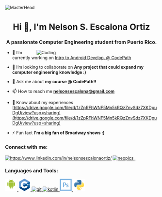 ![MasterHead](https://upload.wikimedia.org/wikipedia/commons/2/20/Matrix_Digital_rain_banner.gif)
<h1 align="center">Hi 👋, I'm Nelson S. Escalona Ortiz</h1>
<h3 align="center">A passionate Computer Engineering student from Puerto Rico.</h3>
<img align="right" alt="Coding" width="400" src="https://i.giphy.com/media/26BGIqWh2R1fi6JDa/giphy.webp">

- 🔭 I’m currently working on [Intro to Android Develop. @ CodePath](https://github.com/nelson-escalona/Flashcard_App)

- 👯 I’m looking to collaborate on **Any project that could expand my computer engineering knowledge :)**

- 💬 Ask me about **my course @ CodePath!!**

- 📫 How to reach me **nelsonsescalona@gmail.com**

- 📄 Know about my experiences [https://drive.google.com/file/d/1zZpRFhWNF5Mn5kRQzZnvSdz7XKDpuDgU/view?usp=sharing](https://drive.google.com/file/d/1zZpRFhWNF5Mn5kRQzZnvSdz7XKDpuDgU/view?usp=sharing)

- ⚡ Fun fact **I'm a big fan of Broadway shows :)**

<h3 align="left">Connect with me:</h3>
<p align="left">
<a href="https://linkedin.com/in/https://www.linkedin.com/in/nelsonsescalonaortiz/" target="blank"><img align="center" src="https://raw.githubusercontent.com/rahuldkjain/github-profile-readme-generator/master/src/images/icons/Social/linked-in-alt.svg" alt="https://www.linkedin.com/in/nelsonsescalonaortiz/" height="30" width="40" /></a>
<a href="https://instagram.com/neopics_" target="blank"><img align="center" src="https://raw.githubusercontent.com/rahuldkjain/github-profile-readme-generator/master/src/images/icons/Social/instagram.svg" alt="neopics_" height="30" width="40" /></a>
</p>

<h3 align="left">Languages and Tools:</h3>
<p align="left"> <a href="https://developer.android.com" target="_blank" rel="noreferrer"> <img src="https://raw.githubusercontent.com/devicons/devicon/master/icons/android/android-original-wordmark.svg" alt="android" width="40" height="40"/> </a> <a href="https://www.w3schools.com/cpp/" target="_blank" rel="noreferrer"> <img src="https://raw.githubusercontent.com/devicons/devicon/master/icons/cplusplus/cplusplus-original.svg" alt="cplusplus" width="40" height="40"/> </a> <a href="https://git-scm.com/" target="_blank" rel="noreferrer"> <img src="https://www.vectorlogo.zone/logos/git-scm/git-scm-icon.svg" alt="git" width="40" height="40"/> </a> <a href="https://kotlinlang.org" target="_blank" rel="noreferrer"> <img src="https://www.vectorlogo.zone/logos/kotlinlang/kotlinlang-icon.svg" alt="kotlin" width="40" height="40"/> </a> <a href="https://www.photoshop.com/en" target="_blank" rel="noreferrer"> <img src="https://raw.githubusercontent.com/devicons/devicon/master/icons/photoshop/photoshop-line.svg" alt="photoshop" width="40" height="40"/> </a> <a href="https://www.python.org" target="_blank" rel="noreferrer"> <img src="https://raw.githubusercontent.com/devicons/devicon/master/icons/python/python-original.svg" alt="python" width="40" height="40"/> </a> </p>
